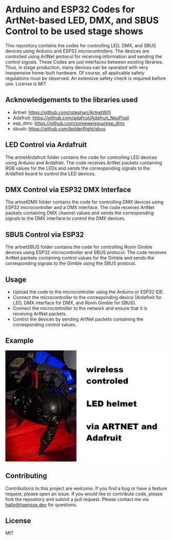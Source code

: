 # Arduino and ESP32 Codes for ArtNet-based LED, DMX, and SBUS Control to be used stage shows

This repository contains the codes for controlling LED, DMX, and SBUS devices using Arduino and ESP32 microcontrollers. The devices are controlled using ArtNet protocol for receiving information and sending the control signals. These Codes are just interfaces between existing libraries. Thus, in stage production, many devices can be operated with very inexpensive home-built hardware. Of course, all applicable safety regulations must be observed. An extensive safety check is required before use. License is MIT


## Acknowledgements to the libraries used
* Artnet: https://github.com/rstephan/ArtnetWifi
* Adafruit: https://github.com/adafruit/Adafruit_NeoPixel
* esp_dmx: https://github.com/someweisguy/esp_dmx
* sbusb: https://github.com/bolderflight/sbus

## LED Control via Ardafruit

The artnetArdafruit folder contains the code for controlling LED devices using Arduino and Ardafreit. The code receives ArtNet packets containing RGB values for the LEDs and sends the corresponding signals to the Ardafreit board to control the LED devices.

## DMX Control via ESP32 DMX Interface

The artnetDMX folder contains the code for controlling DMX devices using ESP32 microcontroller and a DMX interface. The code receives ArtNet packets containing DMX channel values and sends the corresponding signals to the DMX interface to control the DMX devices.

## SBUS Control via ESP32

The artnetSBUS folder contains the code for controlling Ronin Gimble devices using ESP32 microcontroller and SBUS protocol. The code receives ArtNet packets containing control values for the Gimble and sends the corresponding signals to the Gimble using the SBUS protocol.

## Usage
 * Upload the code to the microcontroller using the Arduino or ESP32 IDE.
 * Connect the microcontroller to the corresponding device (Ardafreit for LED, DMX interface for DMX, and Ronin Gimble for SBUS).
 * Connect the microcontroller to the network and ensure that it is receiving ArtNet packets.
 * Control the devices by sending ArtNet packets containing the corresponding control values.

## Example 
![example](/docs/helmet.png)


## Contributing

Contributions to this project are welcome. If you find a bug or have a feature request, please open an issue. If you would like to contribute code, please fork the repository and submit a pull request. Please contact me via hallo@haensse.dev for questions. 

## License
MIT
